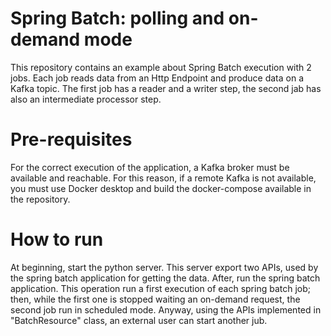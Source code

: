 # Spring Batch: polling and on-demand mode

This repository contains an example about Spring Batch execution with 2 jobs. Each job reads data from an Http Endpoint and produce data on a Kafka topic.
The first job has a reader and a writer step, the second jab has also an intermediate processor step. 

# Pre-requisites 
For the correct execution of the application, a Kafka broker must be available and reachable. For this reason, if a remote Kafka is not available, you must use Docker desktop and build the docker-compose available in the repository. 

# How to run 
At beginning, start the python server. This server export two APIs, used by the spring batch application for getting the data. 
After, run the spring batch application. This operation run a first execution of each spring batch job; then, while the first one is stopped waiting an on-demand request, the second job run in scheduled mode. Anyway, using the APIs implemented in "BatchResource" class, an external user can start another jub. 
